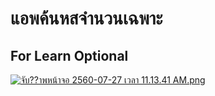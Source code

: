 # แอพค้นหสจำนวนเฉพาะ
##  For Learn Optional

[![จับ??าพหน้าจอ 2560-07-27 เวลา 11.13.41 AM.png](https://s11.postimg.org/klqfvcair/2560-07-27_11.13.41_AM.png)](https://postimg.org/image/6s236ahxb/)
